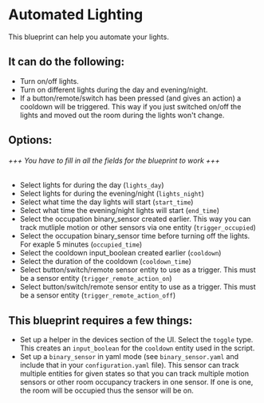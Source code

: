 # Automated Lighting
This blueprint can help you automate your lights.

## It can do the following:
- Turn on/off lights.
- Turn on different lights during the day and evening/night.
- If a button/remote/switch has been pressed (and gives an action) a cooldown will be triggered. This way if you just switched on/off the lights and moved out the room during the lights won't change.

## Options:
###### +++ You have to fill in all the fields for the blueprint to work +++
- Select lights for during the day (`lights_day`)
- Select lights for during the evening/night (`lights_night`)
- Select what time the day lights will start (`start_time`)
- Select what time the evening/night lights will start (`end_time`)
- Select the occupation binary_sensor created earlier. This way you can track mutliple motion or other sensors via one entity (`trigger_occupied`)
- Select the occupation binary_sensor time before turning off the lights. For exaple 5 minutes (`occupied_time`)
- Select the cooldown input_boolean created earlier (`cooldown`)
- Select the duration of the cooldown (`cooldown_time`)
- Select button/switch/remote sensor entity to use as a trigger. This must be a sensor entity (`trigger_remote_action_on`)
- Select button/switch/remote sensor entity to use as a trigger. This must be a sensor entity (`trigger_remote_action_off`)

## This blueprint requires a few things:
- Set up a helper in the devices section of the UI. Select the `toggle` type. This creates an `input_boolean` for the `cooldown` entity used in the script.
- Set up a `binary_sensor` in yaml mode (see `binary_sensor.yaml` and include that in your `configuration.yaml` file). This sensor can track multiple entities for given states so that you can track multiple motion sensors or other room occupancy trackers in one sensor. If one is one, the room will be occupied thus the sensor will be on.

